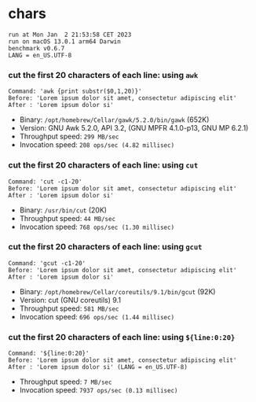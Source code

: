 # chars
 
    run at Mon Jan  2 21:53:58 CET 2023
    run on macOS 13.0.1 arm64 Darwin
    benchmark v0.6.7
    LANG = en_US.UTF-8
 
### cut the first 20 characters of each line: using `awk`
```shell
Command: 'awk {print substr($0,1,20)}'
Before: 'Lorem ipsum dolor sit amet, consectetur adipiscing elit'
After : 'Lorem ipsum dolor si'
```
* Binary: `/opt/homebrew/Cellar/gawk/5.2.0/bin/gawk` (652K)
* Version: GNU Awk 5.2.0, API 3.2, (GNU MPFR 4.1.0-p13, GNU MP 6.2.1)
* Throughput speed: `299 MB/sec`
* Invocation speed: `208 ops/sec (4.82 millisec)`

### cut the first 20 characters of each line: using `cut`
```shell
Command: 'cut -c1-20'
Before: 'Lorem ipsum dolor sit amet, consectetur adipiscing elit'
After : 'Lorem ipsum dolor si'
```
* Binary: `/usr/bin/cut` (20K)
* Throughput speed: `44 MB/sec`
* Invocation speed: `768 ops/sec (1.30 millisec)`

### cut the first 20 characters of each line: using `gcut`
```shell
Command: 'gcut -c1-20'
Before: 'Lorem ipsum dolor sit amet, consectetur adipiscing elit'
After : 'Lorem ipsum dolor si'
```
* Binary: `/opt/homebrew/Cellar/coreutils/9.1/bin/gcut` (92K)
* Version: cut (GNU coreutils) 9.1
* Throughput speed: `581 MB/sec`
* Invocation speed: `696 ops/sec (1.44 millisec)`

### cut the first 20 characters of each line: using `${line:0:20}`
```shell
Command: '${line:0:20}'
Before: 'Lorem ipsum dolor sit amet, consectetur adipiscing elit'
After : 'Lorem ipsum dolor si' (LANG = en_US.UTF-8)
```
* Throughput speed: `7 MB/sec`
* Invocation speed: `7937 ops/sec (0.13 millisec)`

